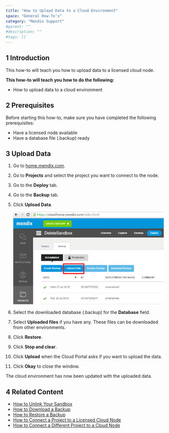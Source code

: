 ```yaml
---
title: "How to Upload Data to a Cloud Environment"
space: "General How-To's"
category: "Mendix Support"
#parent: ""
#description: ""
#tags: []
---
```


## 1 Introduction
This how-to will teach you how to upload data to a licensed cloud node.

**This how-to will teach you how to do the following:**

*   How to upload data to a cloud environment

## 2 Prerequisites

Before starting this how-to, make sure you have completed the following prerequisites:

*   Have a licensed node available
*   Have a database file (.backup) ready

## 3 Upload Data

1.  Go to [home.mendix.com](http://home.mendix.com/).
2.  Go to **Projects** and select the project you want to connect to the node.
3.  Go to the **Deploy** tab.
4.  Go to the **Backup** tab.
5.  Click **Upload Data**.

    ![](attachments/how-to-upload-data-to-a-cloud-environment/Restore_Step5.png)
6.  Select the downloaded database (.backup) for the **Database** field.
7.  Select **Uploaded files** if you have any. These files can be downloaded from other environments.
8.  Click **Restore**.
9.  Click **Stop and clear**.
10. Click **Upload** when the Cloud Portal asks if you want to upload the data.
11. Click **Okay** to close the window.

The cloud environment has now been updated with the uploaded data.

## 4 Related Content    
*   [How to Unlink Your Sandbox](how-to-unlink-your-sandbox)
*   [How to Download a Backup](how-to-download-a-backup)
*   [How to Restore a Backup](how-to-restore-a-backup)
*   [How to Connect a Project to a Licensed Cloud Node](how-to-connect-a-project-to-a-licensed-node)
*   [How to Connect a Different Project to a Cloud Node](how-to-connect-a-different-project-to-a-node)
